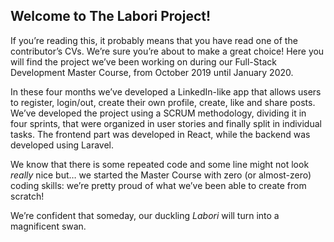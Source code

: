 ## Welcome to The Labori Project!

If you’re reading this, it probably means that you have read one of the contributor’s CVs. We’re sure you’re about to make a great choice!
Here you will find the project we’ve been working on during our Full-Stack Development Master Course, from October 2019 until January 2020. 

In these four months we’ve developed a LinkedIn-like app that allows users to register, login/out, create their own profile, create, like and share posts. We’ve developed the project using a SCRUM methodology, dividing it in four sprints, that were organized in user stories and finally split in individual tasks. 
The frontend part was developed in React, while the backend was developed using Laravel.

We know that there is some repeated code and some line might not look *really* nice but… we started the Master Course with zero (or almost-zero) coding skills: we’re pretty proud of what we’ve been able to create from scratch! 

We’re confident that someday, our duckling *Labori* will turn into a magnificent swan.
